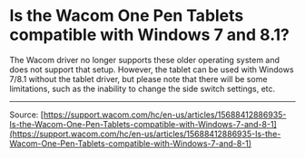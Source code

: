 # Is the Wacom One Pen Tablets compatible with Windows 7 and 8.1?

The Wacom driver no longer supports these older operating system and does not support that setup. However, the tablet can be used with Windows 7/8.1 without the tablet driver, but please note that there will be some limitations, such as the inability to change the side switch settings, etc.

---
Source: [https://support.wacom.com/hc/en-us/articles/15688412886935-Is-the-Wacom-One-Pen-Tablets-compatible-with-Windows-7-and-8-1](https://support.wacom.com/hc/en-us/articles/15688412886935-Is-the-Wacom-One-Pen-Tablets-compatible-with-Windows-7-and-8-1)
